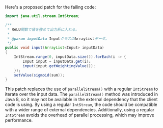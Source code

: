 Here's a proposed patch for the failing code:

```java
import java.util.stream.IntStream;

/**
 * ReLU関数で値を強めて出力系に入れる。
 *
 * @param inputData InputクラスのArrayListデータ。
 */
public void input(ArrayList<Input> inputData)
{
    IntStream.range(0, inputData.size()).forEach(i -> {
        Input input = inputData.get(i);
        input(input.getWeightingValue());
    });
    setValue(sigmoid(sum));
}
```

This patch replaces the use of `parallelStream()` with a regular `IntStream` to iterate over the input data. The `parallelStream()` method was introduced in Java 8, so it may not be available in the external dependency that the client code is using. By using a regular `IntStream`, the code should be compatible with a wider range of external dependencies. Additionally, using a regular `IntStream` avoids the overhead of parallel processing, which may improve performance.